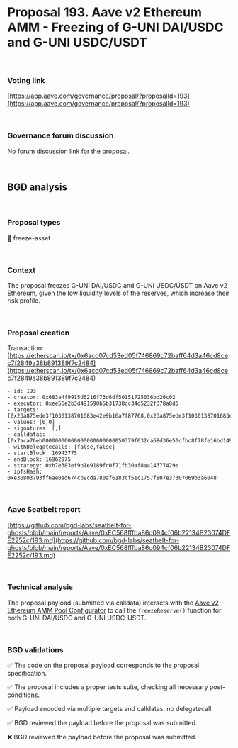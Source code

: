 # Proposal 193. Aave v2 Ethereum AMM - Freezing of G-UNI DAI/USDC and G-UNI USDC/USDT

<br>

### Voting link

[https://app.aave.com/governance/proposal/?proposalId=193](https://app.aave.com/governance/proposal/?proposalId=193)

<br>

### Governance forum discussion

No forum discussion link for the proposal.

<br>

## BGD analysis

<br>

### Proposal types

:ice_cube: freeze-asset

<br>

### Context

The proposal freezes G-UNI DAI/USDC and G-UNI USDC/USDT on Aave v2 Ethereum, given the low liquidity levels of the reserves, which increase their risk profile.

<br>

### Proposal creation

Transaction: [https://etherscan.io/tx/0x6acd07cd53ed05f746869c72baff64d3a46cd8cec7f2849a38b891389f7c2484](https://etherscan.io/tx/0x6acd07cd53ed05f746869c72baff64d3a46cd8cec7f2849a38b891389f7c2484)

```
- id: 193
- creator: 0x683a4f9915d6216f73d6df50151725036bd26c02
- executor: 0xee56e2b3d491590b5b31738cc34d5232f378a8d5
- targets: [0x23a875ede3f1030138701683e42e9b16a7f87768,0x23a875ede3f1030138701683e42e9b16a7f87768]
- values: [0,0]
- signatures: [,]
- calldatas: [0x7aca76eb00000000000000000000000050379f632ca68d36e50cfbc8f78fe16bd1499d1e,0x7aca76eb000000000000000000000000d2eec91055f07fe24c9ccb25828ecfefd4be0c41]
- withDelegatecalls: [false,false]
- startBlock: 16943775
- endBlock: 16962975
- strategy: 0xb7e383ef9b1e9189fc0f71fb30af8aa14377429e
- ipfsHash: 0xe30803793ff6ae0ad674cb9cda780af6183cf51c1757f807e37307069b3a6048
```

<br>

### Aave Seatbelt report

[https://github.com/bgd-labs/seatbelt-for-ghosts/blob/main/reports/Aave/0xEC568fffba86c094cf06b22134B23074DFE2252c/193.md](https://github.com/bgd-labs/seatbelt-for-ghosts/blob/main/reports/Aave/0xEC568fffba86c094cf06b22134B23074DFE2252c/193.md)


<br>

### Technical analysis

The proposal payload (submitted via calldata) interacts with the [Aave v2 Ethereum AMM Pool Configurator](https://etherscan.io/address/0x23a875ede3f1030138701683e42e9b16a7f87768) to call the `freezeReserve()` function for both G-UNI DAI/USDC and G-UNI USDC-USDT.

<br>

### BGD validations

:white_check_mark: The code on the proposal payload corresponds to the proposal specification.

:white_check_mark: The proposal includes a proper tests suite, checking all necessary post-conditions.

:white_check_mark: Payload encoded via multiple targets and calldatas, no delegatecall

:white_check_mark: BGD reviewed the payload before the proposal was submitted.

:x: BGD reviewed the payload before the proposal was submitted.
